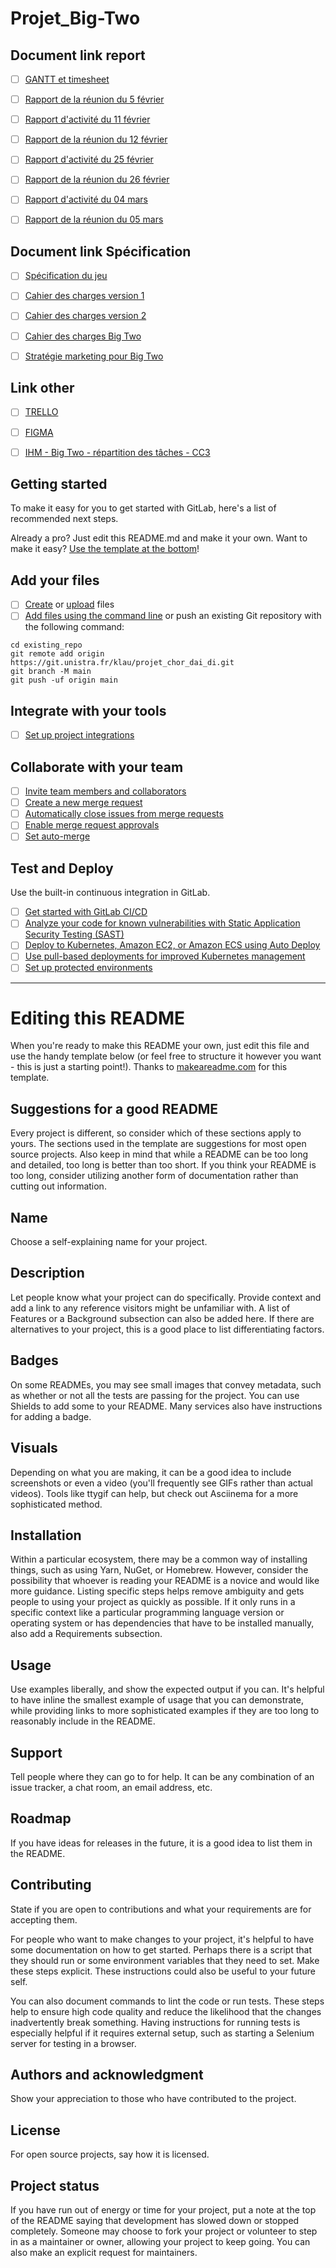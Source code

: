 # Projet_Big-Two

## Document link report

- [ ] [GANTT et timesheet](https://docs.google.com/spreadsheets/d/15E0ZqsRuYU18wtngXLdZtjkoHMbxgvk6md2QXh5olPc/edit?usp=sharing)
- [ ] [Rapport de la réunion du 5 février](https://docs.google.com/document/d/11jb0i9E6qgMx2kGWyEJkUGXuNtBYWi_8ye2jBXUAGRo/edit?usp=sharing)
- [ ] [Rapport d'activité du 11 février](https://docs.google.com/document/d/1O7ilVU5W-g-nsrT-ImbPu5izcw8g3Hxj84XJF_CaZXw/edit?usp=sharing)
- [ ] [Rapport de la réunion du 12 février](https://docs.google.com/document/d/1RXEjfCDJVvTFk8rJ1h9g6UasJgr4QsVXGRZ4ElUr5Ao/edit?usp=sharing)
- [ ] [Rapport d'activité du 25 février](https://docs.google.com/document/d/12w1zpeiP1RH7Fscmp40_PoFLTSQ_utAobxjqKVZaAPU/edit?usp=sharing)
- [ ] [Rapport de la réunion du 26 février](https://docs.google.com/document/d/1-mXKK1LMUcgsjbXCtO_TClxUmgsuhQdWOF0VTwiXHno/edit?usp=sharing)
- [ ] [Rapport d'activité du 04 mars](https://docs.google.com/document/d/1Rr9UvGUMkug3U4TLyUif10Ny4WZ4qnjs_ZfLcyffTr4/edit?usp=sharing)
- [ ] [Rapport de la réunion du 05 mars](https://docs.google.com/document/d/10k7vfwy0vZLsf-pbCg2f0PXgqybCt8F_YDuL3jtH3Y8/edit?usp=sharing)


## Document link Spécification

- [ ] [Spécification du jeu](https://docs.google.com/document/d/16dK9idrLsqIaKZnwfrsFBTqkz9WRccWG2lJpzLYXNPo/edit?usp=sharing)

- [ ] [Cahier des charges version 1](https://docs.google.com/document/d/1Sz56qtAcEbLAoe62q1_LQB3uff1bZQEsKPienvkuipE/edit?usp=sharing)
- [ ] [Cahier des charges version 2](https://docs.google.com/document/d/1dy-nstU-lWUUd4Eh0OMxNbfvvQbNMUIrZywqtnA1zao/edit?usp=sharing)
- [ ] [Cahier des charges Big Two](https://docs.google.com/document/d/1F_gyKgck95wseiYwWiz2SGWMVEPGrqgXn3C2dWwvzI0/edit?usp=sharing)

- [ ] [Stratégie marketing pour Big Two](https://docs.google.com/document/d/19KqT00znp7Pb1uboOLwAQXty23cpIadZpo1pfiS5gDU/edit?usp=sharing)


## Link other

- [ ] [TRELLO](https://trello.com/invite/b/679d293fbde1b5fc0c2e2cce/ATTIf0261d6801ba0fbefad46339d4f04f838BA24F76/projetintegrateurbigtwo)

- [ ] [FIGMA](https://www.figma.com/design/v0wRdYGTAdq3kdPItiU2gD/BIG-TWO?node-id=0-1&t=kxgVQpi6z2BbzmYw-1)

- [ ] [IHM - Big Two - répartition des tâches - CC3](https://docs.google.com/document/d/1BqXSZbJe98mKp0_2v2qZOjdxZKyy8at22f4KtoHm5xY/edit?usp=sharing)




## Getting started

To make it easy for you to get started with GitLab, here's a list of recommended next steps.

Already a pro? Just edit this README.md and make it your own. Want to make it easy? [Use the template at the bottom](#editing-this-readme)!

## Add your files

- [ ] [Create](https://docs.gitlab.com/ee/user/project/repository/web_editor.html#create-a-file) or [upload](https://docs.gitlab.com/ee/user/project/repository/web_editor.html#upload-a-file) files
- [ ] [Add files using the command line](https://docs.gitlab.com/ee/gitlab-basics/add-file.html#add-a-file-using-the-command-line) or push an existing Git repository with the following command:

```
cd existing_repo
git remote add origin https://git.unistra.fr/klau/projet_chor_dai_di.git
git branch -M main
git push -uf origin main
```

## Integrate with your tools

- [ ] [Set up project integrations](https://git.unistra.fr/klau/projet_chor_dai_di/-/settings/integrations)

## Collaborate with your team

- [ ] [Invite team members and collaborators](https://docs.gitlab.com/ee/user/project/members/)
- [ ] [Create a new merge request](https://docs.gitlab.com/ee/user/project/merge_requests/creating_merge_requests.html)
- [ ] [Automatically close issues from merge requests](https://docs.gitlab.com/ee/user/project/issues/managing_issues.html#closing-issues-automatically)
- [ ] [Enable merge request approvals](https://docs.gitlab.com/ee/user/project/merge_requests/approvals/)
- [ ] [Set auto-merge](https://docs.gitlab.com/ee/user/project/merge_requests/merge_when_pipeline_succeeds.html)

## Test and Deploy

Use the built-in continuous integration in GitLab.

- [ ] [Get started with GitLab CI/CD](https://docs.gitlab.com/ee/ci/quick_start/index.html)
- [ ] [Analyze your code for known vulnerabilities with Static Application Security Testing (SAST)](https://docs.gitlab.com/ee/user/application_security/sast/)
- [ ] [Deploy to Kubernetes, Amazon EC2, or Amazon ECS using Auto Deploy](https://docs.gitlab.com/ee/topics/autodevops/requirements.html)
- [ ] [Use pull-based deployments for improved Kubernetes management](https://docs.gitlab.com/ee/user/clusters/agent/)
- [ ] [Set up protected environments](https://docs.gitlab.com/ee/ci/environments/protected_environments.html)

***

# Editing this README

When you're ready to make this README your own, just edit this file and use the handy template below (or feel free to structure it however you want - this is just a starting point!). Thanks to [makeareadme.com](https://www.makeareadme.com/) for this template.

## Suggestions for a good README

Every project is different, so consider which of these sections apply to yours. The sections used in the template are suggestions for most open source projects. Also keep in mind that while a README can be too long and detailed, too long is better than too short. If you think your README is too long, consider utilizing another form of documentation rather than cutting out information.

## Name
Choose a self-explaining name for your project.

## Description
Let people know what your project can do specifically. Provide context and add a link to any reference visitors might be unfamiliar with. A list of Features or a Background subsection can also be added here. If there are alternatives to your project, this is a good place to list differentiating factors.

## Badges
On some READMEs, you may see small images that convey metadata, such as whether or not all the tests are passing for the project. You can use Shields to add some to your README. Many services also have instructions for adding a badge.

## Visuals
Depending on what you are making, it can be a good idea to include screenshots or even a video (you'll frequently see GIFs rather than actual videos). Tools like ttygif can help, but check out Asciinema for a more sophisticated method.

## Installation
Within a particular ecosystem, there may be a common way of installing things, such as using Yarn, NuGet, or Homebrew. However, consider the possibility that whoever is reading your README is a novice and would like more guidance. Listing specific steps helps remove ambiguity and gets people to using your project as quickly as possible. If it only runs in a specific context like a particular programming language version or operating system or has dependencies that have to be installed manually, also add a Requirements subsection.

## Usage
Use examples liberally, and show the expected output if you can. It's helpful to have inline the smallest example of usage that you can demonstrate, while providing links to more sophisticated examples if they are too long to reasonably include in the README.

## Support
Tell people where they can go to for help. It can be any combination of an issue tracker, a chat room, an email address, etc.

## Roadmap
If you have ideas for releases in the future, it is a good idea to list them in the README.

## Contributing
State if you are open to contributions and what your requirements are for accepting them.

For people who want to make changes to your project, it's helpful to have some documentation on how to get started. Perhaps there is a script that they should run or some environment variables that they need to set. Make these steps explicit. These instructions could also be useful to your future self.

You can also document commands to lint the code or run tests. These steps help to ensure high code quality and reduce the likelihood that the changes inadvertently break something. Having instructions for running tests is especially helpful if it requires external setup, such as starting a Selenium server for testing in a browser.

## Authors and acknowledgment
Show your appreciation to those who have contributed to the project.

## License
For open source projects, say how it is licensed.

## Project status
If you have run out of energy or time for your project, put a note at the top of the README saying that development has slowed down or stopped completely. Someone may choose to fork your project or volunteer to step in as a maintainer or owner, allowing your project to keep going. You can also make an explicit request for maintainers.

